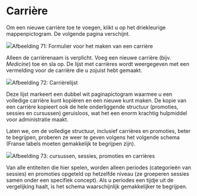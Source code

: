 # Carrière

Om een nieuwe carrière toe te voegen, klikt u op het driekleurige mappenpictogram. De volgende pagina verschijnt.

![](../../../.gitbook/assets/graficos87%20%281%29.png)Afbeelding 71: Formulier voor het maken van een carrière

Alleen de carrièrenaam is verplicht. Voeg een nieuwe carrière \(bijv. _Medicine_\) toe en sla op. De lijst met carrières wordt weergegeven met een vermelding voor de carrière die u zojuist hebt gemaakt.

![](../../../.gitbook/assets/graficos89%20%281%29.png)Afbeelding 72: Carrièrelijst

Deze lijst markeert een dubbel wit paginapictogram waarmee u een volledige carrière kunt kopiëren en een nieuwe kunt maken. De kopie van een carrière kopieert ook de hele onderliggende structuur \(promoties, sessies en cursussen\) geruisloos, wat het een enorm krachtig hulpmiddel voor administratie maakt.

Laten we, om de volledige structuur, inclusief carrières en promoties, beter te begrijpen, proberen ze weer te geven volgens het volgende schema \(Franse labels moeten gemakkelijk te begrijpen zijn\).

![](../../../.gitbook/assets/graficos90%20%281%29.png)Afbeelding 73: cursussen, sessies, promoties en carrières

Van alle entiteiten die hier spelen, worden alleen periodes \(categorieën van sessies\) en promoties opgeteld op hetzelfde niveau \(ze groeperen sessies samen onder een specifiek concept\). Als u periodes een tijdje uit de vergelijking haalt, is het schema waarschijnlijk gemakkelijker te begrijpen.

